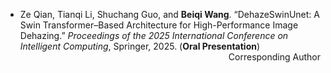 - Ze Qian, Tianqi Li, Shuchang Guo, and **Beiqi Wang**. “DehazeSwinUnet: A Swin Transformer–Based Architecture for High-Performance Image Dehazing.” *Proceedings of the 2025 International Conference on Intelligent Computing*, Springer, 2025. (**Oral Presentation**) <div align="right">Corresponding Author</div>

[//]: # (- X. Yang, X. Yu, C. Zhang, <strong>S. Li</strong>, and Q. Niu &#40;2021&#41;. MineGPS: Battery-Free Localization Base Station for Coal Mine Environment. <strong>IEEE Communications Letters</strong>. [[Paper]]&#40;https://doi.org/10.1109/LCOMM.2021.3081593&#41;)

